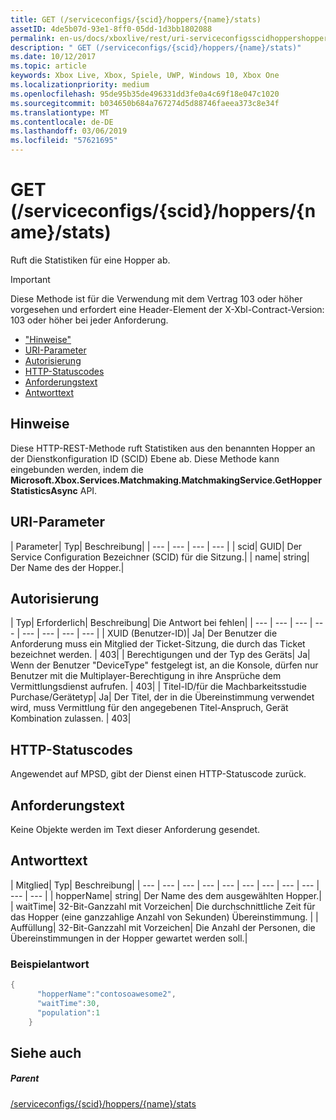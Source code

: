 ```yaml
---
title: GET (/serviceconfigs/{scid}/hoppers/{name}/stats)
assetID: 4de5b07d-93e1-8ff0-05dd-1d3bb1802088
permalink: en-us/docs/xboxlive/rest/uri-serviceconfigsscidhoppershoppernamestatsget.html
description: " GET (/serviceconfigs/{scid}/hoppers/{name}/stats)"
ms.date: 10/12/2017
ms.topic: article
keywords: Xbox Live, Xbox, Spiele, UWP, Windows 10, Xbox One
ms.localizationpriority: medium
ms.openlocfilehash: 95de95b35de496331dd3fe0a4c69f18e047c1020
ms.sourcegitcommit: b034650b684a767274d5d88746faeea373c8e34f
ms.translationtype: MT
ms.contentlocale: de-DE
ms.lasthandoff: 03/06/2019
ms.locfileid: "57621695"
---
```

# <a name="get-serviceconfigsscidhoppersnamestats"></a>GET (/serviceconfigs/{scid}/hoppers/{name}/stats)

Ruft die Statistiken für eine Hopper ab.

> [!IMPORTANT]
> Diese Methode ist für die Verwendung mit dem Vertrag 103 oder höher vorgesehen und erfordert eine Header-Element der X-Xbl-Contract-Version: 103 oder höher bei jeder Anforderung.

  * ["Hinweise"](#ID4ET)
  * [URI-Parameter](#ID4E5)
  * [Autorisierung](#ID4EJB)
  * [HTTP-Statuscodes](#ID4E3C)
  * [Anforderungstext](#ID4EFD)
  * [Antworttext](#ID4EQD)

<a id="ID4ET"></a>


## <a name="remarks"></a>Hinweise
Diese HTTP-REST-Methode ruft Statistiken aus den benannten Hopper an der Dienstkonfiguration ID (SCID) Ebene ab. Diese Methode kann eingebunden werden, indem die **Microsoft.Xbox.Services.Matchmaking.MatchmakingService.GetHopperStatisticsAsync** API.  
<a id="ID4E5"></a>


## <a name="uri-parameters"></a>URI-Parameter

| Parameter| Typ| Beschreibung|
| --- | --- | --- | --- |
| scid| GUID| Der Service Configuration Bezeichner (SCID) für die Sitzung.|
| name| string| Der Name des der Hopper.|

<a id="ID4EJB"></a>


## <a name="authorization"></a>Autorisierung

| Typ| Erforderlich| Beschreibung| Die Antwort bei fehlen|
| --- | --- | --- | --- | --- | --- | --- | --- |
| XUID (Benutzer-ID)| Ja| Der Benutzer die Anforderung muss ein Mitglied der Ticket-Sitzung, die durch das Ticket bezeichnet werden. | 403|
| Berechtigungen und der Typ des Geräts| Ja| Wenn der Benutzer "DeviceType" festgelegt ist, an die Konsole, dürfen nur Benutzer mit die Multiplayer-Berechtigung in ihre Ansprüche dem Vermittlungsdienst aufrufen. | 403|
| Titel-ID/für die Machbarkeitsstudie Purchase/Gerätetyp| Ja| Der Titel, der in die Übereinstimmung verwendet wird, muss Vermittlung für den angegebenen Titel-Anspruch, Gerät Kombination zulassen. | 403|

<a id="ID4E3C"></a>


## <a name="http-status-codes"></a>HTTP-Statuscodes
Angewendet auf MPSD, gibt der Dienst einen HTTP-Statuscode zurück.  
<a id="ID4EFD"></a>


## <a name="request-body"></a>Anforderungstext

Keine Objekte werden im Text dieser Anforderung gesendet.

<a id="ID4EQD"></a>


## <a name="response-body"></a>Antworttext

| Mitglied| Typ| Beschreibung|
| --- | --- | --- | --- | --- | --- | --- | --- | --- | --- | --- |
| hopperName| string| Der Name des dem ausgewählten Hopper.|
| waitTime| 32-Bit-Ganzzahl mit Vorzeichen| Die durchschnittliche Zeit für das Hopper (eine ganzzahlige Anzahl von Sekunden) Übereinstimmung. |
| Auffüllung| 32-Bit-Ganzzahl mit Vorzeichen| Die Anzahl der Personen, die Übereinstimmungen in der Hopper gewartet werden soll.|

<a id="ID4E1D"></a>


### <a name="sample-response"></a>Beispielantwort


```cpp
{
      "hopperName":"contosoawesome2",
      "waitTime":30,
      "population":1
    }


```


<a id="ID4EJE"></a>


## <a name="see-also"></a>Siehe auch

<a id="ID4ELE"></a>


##### <a name="parent"></a>Parent  

[/serviceconfigs/{scid}/hoppers/{name}/stats](uri-serviceconfigsscidhoppershoppernamestats.md)
